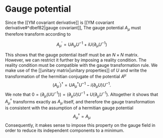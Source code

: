 # Gauge potential

Since the [[YM covariant derivative]] is [[YM covariant derivative#^dbef82|gauge covariant]],
The gauge potential $A_{\mu}$ must therefore transform according to

$$
A_{\mu}^{\prime}=U A_{\mu} U^{-1}+i U\left(\partial_{\mu} U^{-1}\right)
$$


This shows that the gauge potential itself must be an $N \times N$ matrix. However, we can restrict it further by imposing a reality condition. The reality condition must be compatible with the gauge transformation rule. We make use of the [[unitary matrix|unitary properties]] of $U$ and write the transformation of the hermitian conjugate of the potential $A^{\mu}$
$$
\left(A_{\mu}^{\prime}\right)^{\dagger}=U A_{\mu}^{\dagger} U^{-1}-i\left(\partial_{\mu} U\right) U^{-1} .
$$
We note that $0=\left(\partial_{\mu}\left(U U^{-1}\right)\right)=\left(\partial_{\mu} U\right) U^{-1}+U\left(\partial_{\mu} U^{-1}\right) .$ Altogether it shows that $A_{\mu}^{\dagger}$ transforms exactly as $A_{\mu}$ itself, and therefore the gauge transformation is consistent with the assumption of a hermitian gauge potential
$$
A_{\mu}^{\dagger}=A_{\mu}
$$
Consequently, it makes sense to impose this property on the gauge field in order to reduce its independent components to a minimum.